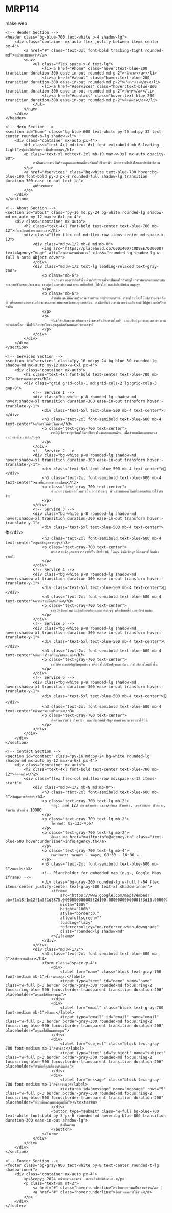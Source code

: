 # MRP114
make web
<!DOCTYPE html>
<html lang="th">
<head>
    <meta charset="UTF-8">
    <meta name="viewport" content="width=device-width, initial-scale=1.0">
    <title>เว็บไซต์หน่วยงาน</title>
    <!-- Tailwind CSS CDN -->
    <script src="https://cdn.tailwindcss.com"></script>
    <!-- Google Fonts: Inter -->
    <link href="https://fonts.googleapis.com/css2?family=Inter:wght@300;400;500;600;700&display=swap" rel="stylesheet">
    <style>
        body {
            font-family: 'Inter', sans-serif;
            -webkit-font-smoothing: antialiased;
            -moz-osx-font-smoothing: grayscale;
        }
    </style>
</head>
<body class="bg-gray-50 text-gray-800">

    <!-- Header Section -->
    <header class="bg-blue-700 text-white p-4 shadow-lg">
        <div class="container mx-auto flex justify-between items-center px-4">
            <a href="#" class="text-3xl font-bold tracking-tight rounded-md">หน่วยงานของเรา</a>
            <nav>
                <ul class="flex space-x-6 text-lg">
                    <li><a href="#home" class="hover:text-blue-200 transition duration-300 ease-in-out rounded-md p-2">หน้าแรก</a></li>
                    <li><a href="#about" class="hover:text-blue-200 transition duration-300 ease-in-out rounded-md p-2">เกี่ยวกับเรา</a></li>
                    <li><a href="#services" class="hover:text-blue-200 transition duration-300 ease-in-out rounded-md p-2">บริการ</a></li>
                    <li><a href="#contact" class="hover:text-blue-200 transition duration-300 ease-in-out rounded-md p-2">ติดต่อเรา</a></li>
                </ul>
            </nav>
        </div>
    </header>

    <!-- Hero Section -->
    <section id="home" class="bg-blue-600 text-white py-20 md:py-32 text-center rounded-b-lg shadow-xl">
        <div class="container mx-auto px-4">
            <h1 class="text-4xl md:text-6xl font-extrabold mb-6 leading-tight">มุ่งมั่นให้บริการ เพื่อประชาชน</h1>
            <p class="text-xl md:text-2xl mb-10 max-w-3xl mx-auto opacity-90">
                เราคือหน่วยงานที่พร้อมดูแลและขับเคลื่อนสังคมไปข้างหน้า ด้วยความโปร่งใสและประสิทธิภาพ
            </p>
            <a href="#services" class="bg-white text-blue-700 hover:bg-blue-100 font-bold py-3 px-8 rounded-full shadow-lg transition duration-300 ease-in-out text-lg">
                ดูบริการของเรา
            </a>
        </div>
    </section>

    <!-- About Section -->
    <section id="about" class="py-16 md:py-24 bg-white rounded-lg shadow-md mx-auto my-12 max-w-6xl px-4">
        <div class="container mx-auto">
            <h2 class="text-4xl font-bold text-center text-blue-700 mb-12">เกี่ยวกับหน่วยงานของเรา</h2>
            <div class="flex flex-col md:flex-row items-center md:space-x-12">
                <div class="md:w-1/2 mb-8 md:mb-0">
                    <img src="https://placehold.co/600x400/C0D9EE/000000?text=Agency+Image" alt="ภาพอาคารหน่วยงาน" class="rounded-lg shadow-lg w-full h-auto object-cover">
                </div>
                <div class="md:w-1/2 text-lg leading-relaxed text-gray-700">
                    <p class="mb-6">
                        หน่วยงานของเราก่อตั้งขึ้นด้วยวิสัยทัศน์ที่จะเป็นกลไกสำคัญในการพัฒนาและยกระดับคุณภาพชีวิตของประชาชน เรามุ่งเน้นการทำงานด้วยความซื่อสัตย์ โปร่งใส และมีประสิทธิภาพสูงสุด
                    </p>
                    <p class="mb-6">
                        ด้วยทีมงานที่มีความรู้ความสามารถและประสบการณ์ เราพร้อมที่จะให้บริการอย่างเต็มที่ เพื่อตอบสนองความต้องการและความคาดหวังของทุกภาคส่วน เราเชื่อมั่นว่าการทำงานร่วมกันจะนำไปสู่ความสำเร็จที่ยั่งยืน
                    </p>
                    <p>
                        พันธกิจหลักของเราคือการสร้างสรรค์นวัตกรรมใหม่ๆ และปรับปรุงกระบวนการทำงานอย่างต่อเนื่อง เพื่อให้เกิดประโยชน์สูงสุดต่อสังคมและประเทศชาติ
                    </p>
                </div>
            </div>
        </div>
    </section>

    <!-- Services Section -->
    <section id="services" class="py-16 md:py-24 bg-blue-50 rounded-lg shadow-md mx-auto my-12 max-w-6xl px-4">
        <div class="container mx-auto">
            <h2 class="text-4xl font-bold text-center text-blue-700 mb-12">บริการหลักของเรา</h2>
            <div class="grid grid-cols-1 md:grid-cols-2 lg:grid-cols-3 gap-8">
                <!-- Service 1 -->
                <div class="bg-white p-8 rounded-lg shadow-md hover:shadow-xl transition duration-300 ease-in-out transform hover:-translate-y-1">
                    <div class="text-5xl text-blue-500 mb-4 text-center">💡</div>
                    <h3 class="text-2xl font-semibold text-blue-600 mb-4 text-center">บริการให้คำปรึกษา</h3>
                    <p class="text-gray-700 text-center">
                        เรามีผู้เชี่ยวชาญพร้อมให้คำปรึกษาในหลากหลายด้าน เพื่อช่วยเหลือและแนะนำแนวทางที่เหมาะสมกับคุณ
                    </p>
                </div>
                <!-- Service 2 -->
                <div class="bg-white p-8 rounded-lg shadow-md hover:shadow-xl transition duration-300 ease-in-out transform hover:-translate-y-1">
                    <div class="text-5xl text-blue-500 mb-4 text-center">📄</div>
                    <h3 class="text-2xl font-semibold text-blue-600 mb-4 text-center">การยื่นเอกสารออนไลน์</h3>
                    <p class="text-gray-700 text-center">
                        อำนวยความสะดวกในการยื่นเอกสารต่างๆ ผ่านระบบออนไลน์ที่ปลอดภัยและใช้งานง่าย
                    </p>
                </div>
                <!-- Service 3 -->
                <div class="bg-white p-8 rounded-lg shadow-md hover:shadow-xl transition duration-300 ease-in-out transform hover:-translate-y-1">
                    <div class="text-5xl text-blue-500 mb-4 text-center">📚</div>
                    <h3 class="text-2xl font-semibold text-blue-600 mb-4 text-center">ศูนย์ข้อมูลความรู้</h3>
                    <p class="text-gray-700 text-center">
                        แหล่งรวมข้อมูลและข่าวสารที่เป็นประโยชน์ ให้คุณเข้าถึงข้อมูลที่ต้องการได้อย่างรวดเร็ว
                    </p>
                </div>
                <!-- Service 4 -->
                <div class="bg-white p-8 rounded-lg shadow-md hover:shadow-xl transition duration-300 ease-in-out transform hover:-translate-y-1">
                    <div class="text-5xl text-blue-500 mb-4 text-center">🤝</div>
                    <h3 class="text-2xl font-semibold text-blue-600 mb-4 text-center">ความร่วมมือกับภาคี</h3>
                    <p class="text-gray-700 text-center">
                        เราเปิดรับความร่วมมือกับองค์กรและภาคีต่างๆ เพื่อขับเคลื่อนภารกิจร่วมกัน
                    </p>
                </div>
                <!-- Service 5 -->
                <div class="bg-white p-8 rounded-lg shadow-md hover:shadow-xl transition duration-300 ease-in-out transform hover:-translate-y-1">
                    <div class="text-5xl text-blue-500 mb-4 text-center">📞</div>
                    <h3 class="text-2xl font-semibold text-blue-600 mb-4 text-center">ช่องทางร้องเรียน/เสนอแนะ</h3>
                    <p class="text-gray-700 text-center">
                        เราให้ความสำคัญกับทุกเสียง เพื่อนำไปปรับปรุงและพัฒนาการบริการให้ดียิ่งขึ้น
                    </p>
                </div>
                <!-- Service 6 -->
                <div class="bg-white p-8 rounded-lg shadow-md hover:shadow-xl transition duration-300 ease-in-out transform hover:-translate-y-1">
                    <div class="text-5xl text-blue-500 mb-4 text-center">🗓️</div>
                    <h3 class="text-2xl font-semibold text-blue-600 mb-4 text-center">กิจกรรมและประกาศ</h3>
                    <p class="text-gray-700 text-center">
                        ติดตามข่าวสาร กิจกรรม และประกาศสำคัญจากหน่วยงานของเราได้ที่นี่
                    </p>
                </div>
            </div>
        </div>
    </section>

    <!-- Contact Section -->
    <section id="contact" class="py-16 md:py-24 bg-white rounded-lg shadow-md mx-auto my-12 max-w-6xl px-4">
        <div class="container mx-auto">
            <h2 class="text-4xl font-bold text-center text-blue-700 mb-12">ติดต่อเรา</h2>
            <div class="flex flex-col md:flex-row md:space-x-12 items-start">
                <div class="md:w-1/2 mb-8 md:mb-0">
                    <h3 class="text-2xl font-semibold text-blue-600 mb-4">ข้อมูลการติดต่อ</h3>
                    <p class="text-gray-700 text-lg mb-2">
                        ที่อยู่: เลขที่ 123 ถนนตัวอย่าง แขวง/ตำบล ตัวอย่าง, เขต/อำเภอ ตัวอย่าง, จังหวัด ตัวอย่าง 10000
                    </p>
                    <p class="text-gray-700 text-lg mb-2">
                        โทรศัพท์: 02-123-4567
                    </p>
                    <p class="text-gray-700 text-lg mb-2">
                        อีเมล: <a href="mailto:info@agency.th" class="text-blue-600 hover:underline">info@agency.th</a>
                    </p>
                    <p class="text-gray-700 text-lg mb-4">
                        เวลาทำการ: วันจันทร์ - วันศุกร์, 08:30 - 16:30 น.
                    </p>
                    <h3 class="text-2xl font-semibold text-blue-600 mb-4">แผนที่</h3>
                    <!-- Placeholder for embedded map (e.g., Google Maps iframe) -->
                    <div class="bg-gray-200 rounded-lg w-full h-64 flex items-center justify-center text-gray-500 text-xl shadow-inner">
                        <iframe
                            src="https://www.google.com/maps/embed?pb=!1m18!1m12!1m3!1d3875.0000000000005!2d100.00000000000001!3d13.000000000000000!2m3!1f0!2f0!3f0!3m2!1i1024!2i768!4f13.1!3m3!1m2!1s0x0%3A0x0!2zMj_gMjE4JzMwLjEiTiAxMDDPgDIwJzUwLjEiRTM!5e0!3m2!1sen!2sth!4v1678901234567!5m2!1sen!2sth"
                            width="100%"
                            height="100%"
                            style="border:0;"
                            allowfullscreen=""
                            loading="lazy"
                            referrerpolicy="no-referrer-when-downgrade"
                            class="rounded-lg shadow-md"
                        ></iframe>
                    </div>
                </div>
                <div class="md:w-1/2">
                    <h3 class="text-2xl font-semibold text-blue-600 mb-4">ส่งข้อความถึงเรา</h3>
                    <form class="space-y-4">
                        <div>
                            <label for="name" class="block text-gray-700 font-medium mb-1">ชื่อ-นามสกุล:</label>
                            <input type="text" id="name" name="name" class="w-full p-3 border border-gray-300 rounded-md focus:ring-2 focus:ring-blue-500 focus:border-transparent transition duration-200" placeholder="กรุณาใส่ชื่อของคุณ">
                        </div>
                        <div>
                            <label for="email" class="block text-gray-700 font-medium mb-1">อีเมล:</label>
                            <input type="email" id="email" name="email" class="w-full p-3 border border-gray-300 rounded-md focus:ring-2 focus:ring-blue-500 focus:border-transparent transition duration-200" placeholder="กรุณาใส่อีเมลของคุณ">
                        </div>
                        <div>
                            <label for="subject" class="block text-gray-700 font-medium mb-1">หัวข้อ:</label>
                            <input type="text" id="subject" name="subject" class="w-full p-3 border border-gray-300 rounded-md focus:ring-2 focus:ring-blue-500 focus:border-transparent transition duration-200" placeholder="หัวข้อที่คุณต้องการติดต่อ">
                        </div>
                        <div>
                            <label for="message" class="block text-gray-700 font-medium mb-1">ข้อความ:</label>
                            <textarea id="message" name="message" rows="5" class="w-full p-3 border border-gray-300 rounded-md focus:ring-2 focus:ring-blue-500 focus:border-transparent transition duration-200" placeholder="พิมพ์ข้อความของคุณที่นี่"></textarea>
                        </div>
                        <button type="submit" class="w-full bg-blue-700 text-white font-bold py-3 px-6 rounded-md hover:bg-blue-800 transition duration-300 ease-in-out shadow-lg">
                            ส่งข้อความ
                        </button>
                    </form>
                </div>
            </div>
        </div>
    </section>

    <!-- Footer Section -->
    <footer class="bg-gray-900 text-white py-8 text-center rounded-t-lg shadow-inner">
        <div class="container mx-auto px-4">
            <p>&copy; 2024 หน่วยงานของเรา. สงวนลิขสิทธิ์ทั้งหมด.</p>
            <p class="text-sm mt-2">
                <a href="#" class="hover:underline">นโยบายความเป็นส่วนตัว</a> |
                <a href="#" class="hover:underline">ข้อกำหนดการใช้งาน</a>
            </p>
        </div>
    </footer>

</body>
</html>
